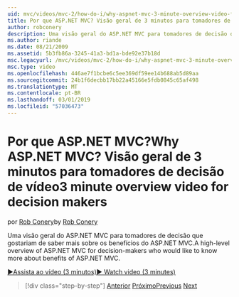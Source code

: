 ```yaml
---
uid: mvc/videos/mvc-2/how-do-i/why-aspnet-mvc-3-minute-overview-video-for-decision-makers
title: Por que ASP.NET MVC? Visão geral de 3 minutos para tomadores de decisão de vídeo | Microsoft Docs
author: robconery
description: Uma visão geral do ASP.NET MVC para tomadores de decisão que gostariam de saber mais sobre os benefícios do ASP.NET MVC.
ms.author: riande
ms.date: 08/21/2009
ms.assetid: 5b3fb86a-3245-41a3-bd1a-bde92e37b18d
msc.legacyurl: /mvc/videos/mvc-2/how-do-i/why-aspnet-mvc-3-minute-overview-video-for-decision-makers
msc.type: video
ms.openlocfilehash: 446ae7f1bcbe6c5ee369df59ee14b688ab5d89aa
ms.sourcegitcommit: 24b1f6decbb17bb22a45166e5fdb0845c65af498
ms.translationtype: MT
ms.contentlocale: pt-BR
ms.lasthandoff: 03/01/2019
ms.locfileid: "57036473"
---
```

<a name="why-aspnet-mvc-3-minute-overview-video-for-decision-makers"></a><span data-ttu-id="88a6c-104">Por que ASP.NET MVC?</span><span class="sxs-lookup"><span data-stu-id="88a6c-104">Why ASP.NET MVC?</span></span> <span data-ttu-id="88a6c-105">Visão geral de 3 minutos para tomadores de decisão de vídeo</span><span class="sxs-lookup"><span data-stu-id="88a6c-105">3 minute overview video for decision makers</span></span>
====================
<span data-ttu-id="88a6c-106">por [Rob Conery](https://github.com/robconery)</span><span class="sxs-lookup"><span data-stu-id="88a6c-106">by [Rob Conery](https://github.com/robconery)</span></span>

<span data-ttu-id="88a6c-107">Uma visão geral do ASP.NET MVC para tomadores de decisão que gostariam de saber mais sobre os benefícios do ASP.NET MVC.</span><span class="sxs-lookup"><span data-stu-id="88a6c-107">A high-level overview of ASP.NET MVC for decision-makers who would like to know more about benefits of ASP.NET MVC.</span></span>

[<span data-ttu-id="88a6c-108">&#9654;Assista ao vídeo (3 minutos)</span><span class="sxs-lookup"><span data-stu-id="88a6c-108">&#9654; Watch video (3 minutes)</span></span>](https://channel9.msdn.com/Blogs/ASP-NET-Site-Videos/why-aspnet-mvc-3-minute-overview-video-for-decision-makers)

> [!div class="step-by-step"]
> <span data-ttu-id="88a6c-109">[Anterior](what-is-aspnet-mvc-80-minute-technical-video-for-developers-building-nerddinner.md)
> [Próximo](aspnet-mvc-how-10-minute-technical-video-for-developers.md)</span><span class="sxs-lookup"><span data-stu-id="88a6c-109">[Previous](what-is-aspnet-mvc-80-minute-technical-video-for-developers-building-nerddinner.md)
[Next](aspnet-mvc-how-10-minute-technical-video-for-developers.md)</span></span>
